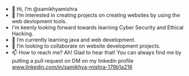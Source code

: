 - 👋 Hi, I’m @samikhyamishra
- 👀 I’m interested in creating projects on creating websites by using the web devlopment tools.
- I'm keenly looking forward towards learning Cyber Security and Ethical Hacking.
- 🌱 I’m currently learning java and web development.
- 💞️ I’m looking to collaborate on website development projects.
- 📫 How to reach me? Ah! Glad to hear that! You can always find me by putting a pull request on DM on my linkedin profile www.linkedin.com/in/samikhya-mishra-179b1a216



<!---
samikhyamishra/samikhyamishra is a ✨ special ✨ repository because its `README.md` (this file) appears on your GitHub profile.
You can click the Preview link to take a look at your changes.
--->

